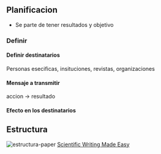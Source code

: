 ## Planificacion
- Se parte de tener resultados y objetivo
### Definir
#### Definir destinatarios
Personas esecificas, insituciones, revistas, organizaciones
#### Mensaje a transmitir
accion -> resultado
#### Efecto en los destinatarios

## Estructura
![estructura-paper](https://esajournals.onlinelibrary.wiley.com/cms/asset/5709f482-b637-454c-a50d-abcf55ab28ba/bes21258-fig-0001-m.png)
[Scientific Writing Made Easy](https://esajournals.onlinelibrary.wiley.com/doi/10.1002/bes2.1258)
